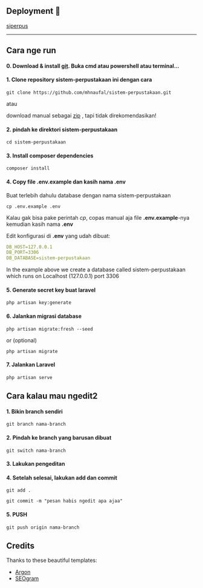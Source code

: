 ## Deployment 🚀

[siperpus](http://sisperpus.herokuapp.com/)

---

## Cara nge run

#### 0. Download & install [git](https://git-scm.com/). Buka cmd atau powershell atau terminal...

#### 1. Clone repository sistem-perpustakaan ini dengan cara
```console
git clone https://github.com/mhnaufal/sistem-perpustakaan.git
```

atau

download manual sebagai [zip](https://github.com/mhnaufal/sistem-perpustakaan/archive/refs/heads/main.zip) , tapi tidak direkomendasikan!

#### 2. pindah ke direktori sistem-perpustakaan
```console
cd sistem-perpustakaan
```

#### 3. Install composer dependencies
```console
composer install
```

#### 4. Copy file .env.example dan kasih nama .env
Buat terlebih dahulu database dengan nama sistem-perpustakaan

```console
cp .env.example .env
```

Kalau gak bisa pake perintah _cp_, copas manual aja file **.env.example**-nya kemudian kasih nama **.env** 

Edit konfigurasi di **.env** yang udah dibuat:
```yaml
DB_HOST=127.0.0.1
DB_PORT=3306
DB_DATABASE=sistem-perpustakaan
```

In the example above we create a database called sistem-perpustakaan which runs on Localhost (127.0.0.1) port 3306

#### 5. Generate secret key buat laravel
```console
php artisan key:generate
```

#### 6. Jalankan migrasi database
```console
php artisan migrate:fresh --seed
```

or (optional)

```console
php artisan migrate
```

#### 7. Jalankan Laravel
```console
php artisan serve
```

## Cara kalau mau ngedit2

#### 1. Bikin branch sendiri
```console
git branch nama-branch
```

#### 2. Pindah ke branch yang barusan dibuat
```console
git switch nama-branch
```

#### 3. Lakukan pengeditan

#### 4. Setelah selesai, lakukan add dan commit
```console
git add .
```

```console
git commit -m "pesan habis ngedit apa ajaa"
```

#### 5. PUSH
```console
git push origin nama-branch
```

## Credits
Thanks to these beautiful templates:

- [Argon](https://www.creative-tim.com/product/argon-dashboard/?partner=49926)
- [SEOgram](https://www.free-css.com/free-css-templates/page271/seogram)
